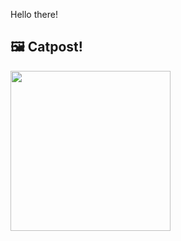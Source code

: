 Hello there!



## 🖼️ Catpost!

<sub>
    <img src="https://cdn2.thecatapi.com/images/8kc.jpg" height="256">
</sub>


